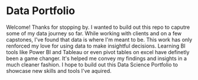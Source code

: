 # Data Portfolio
Welcome! Thanks for stopping by. I wanted to build out this repo to caputre some of my data journey so far. While working with clients and on a few capstones, I've found that data is where I'm meant to be. This work has only renforced my love for using data to make insightful decisions. Learning BI tools like Power BI and Tableau or even pivot tables on excel have definetly been a game changer. It's helped me convey my findings and insights in a much cleaner fashion. I hope to build out this Data Science Portfolio to showcase new skills and tools I've aquired.
